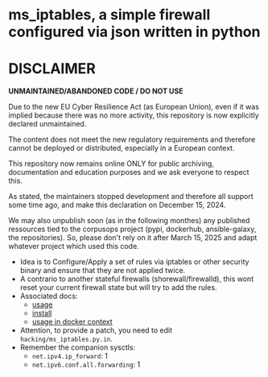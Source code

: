 # **ms_iptables**, a simple firewall configured via json written in python


DISCLAIMER
============

**UNMAINTAINED/ABANDONED CODE / DO NOT USE**

Due to the new EU Cyber Resilience Act (as European Union), even if it was implied because there was no more activity, this repository is now explicitly declared unmaintained.

The content does not meet the new regulatory requirements and therefore cannot be deployed or distributed, especially in a European context.

This repository now remains online ONLY for public archiving, documentation and education purposes and we ask everyone to respect this.

As stated, the maintainers stopped development and therefore all support some time ago, and make this declaration on December 15, 2024.

We may also unpublish soon (as in the following monthes) any published ressources tied to the corpusops project (pypi, dockerhub, ansible-galaxy, the repositories).
So, please don't rely on it after March 15, 2025 and adapt whatever project which used this code.





- Idea is to Configure/Apply a set of rules via iptables or other security binary
  and ensure that they are not applied twice.
- A contrario to another stateful firewalls (shorewall/firewalld),
  this wont reset your current firewall state but will try to add the rules.
- Associated docs:
    - [usage](docs/usage.md)
    - [install](docs/install.md)
    - [usage in docker context](docs/docker.md)
- Attention, to provide a patch, you need to edit `hacking/ms_iptables.py.in`.
- Remember the companion sysctls:
    - `net.ipv4.ip_forward`: 1
    - `net.ipv6.conf.all.forwarding`: 1
